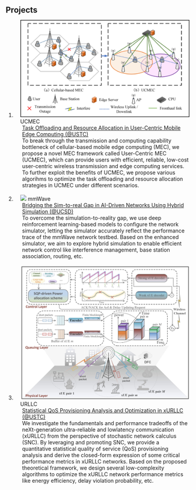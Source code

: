 <h1 id="projects"></h1>

<h2 style="margin: 60px 0px 10px;">Projects</h2>

<div class="publications">
<ol class="bibliography">


<li>
<div class="pub-row">

  <div class="col-sm-3 abbr" style="position: relative;padding-right: 15px;padding-left: 15px;">
    <img src="assets/img/UCMEC_system.jpg" class="teaser img-fluid z-depth-1">
    <abbr class="badge">UCMEC</abbr>
  </div>

  <div class="col-sm-9" style="position: relative;padding-right: 15px;padding-left: 20px;">
    <div class="title"><a href="assets/img/UCMEC_system.jpg" target="_blank">Task Offloading and Resource Allocation in User-Centric Mobile Edge Computing (@USTC)</a></div>
    <div class="author">To break through the transmission and computing capability bottleneck of cellular-based mobile edge computing (MEC), we propose a novel MEC framework called User-Centric MEC (UCMEC), which can provide users with efficient, reliable, low-cost user-centric wireless transmission and edge computing services. To further exploit the benefits of UCMEC, we propose various algorihms to optimize the task offloading and resource allocation strategies in UCMEC under different scenarios.</div>
    <div class="periodical"><em></em></div>
  
<br>



<li>
<div class="pub-row">

  <div class="col-sm-3 abbr" style="position: relative;padding-right: 15px;padding-left: 15px;">
    <img src="assets/img/MmWave_Testbed.jpg" class="teaser img-fluid z-depth-1">
    <abbr class="badge">mmWave</abbr>
  </div>

  <div class="col-sm-9" style="position: relative;padding-right: 15px;padding-left: 20px;">
    <div class="title"><a href="assets/img/MmWave_Testbed.jpg" target="_blank"> Bridging the Sim-to-real Gap in AI-Driven Networks Using Hybrid Simulation (@UCSD)</a></div>
    <div class="author"> To overcome the simulation-to-reality gap, we use deep reinforcement learning-based models to configure the network simulator, letting the simulator accurately reflect the performance trace of the mmWave network testbed. Based on the enhanced simulator, we aim to explore hybrid simulation to enable efficient network control like interference management, base station association, routing, etc.  </div>
    <div class="periodical"><em></em></div>
  </div>
</div>
</li>
  
<br>


<li>
<div class="pub-row">

  <div class="col-sm-3 abbr" style="position: relative;padding-right: 15px;padding-left: 15px;">
    <img src="assets/img/Yuang_COMMAG.jpg" class="teaser img-fluid z-depth-1">
    <abbr class="badge">URLLC</abbr>
  </div>

  <div class="col-sm-9" style="position: relative;padding-right: 15px;padding-left: 20px;">
    <div class="title"><a href="assets/img/Yuang_COMMAG.jpg" target="_blank">  Statistical QoS Provisioning Analysis and Optimization in xURLLC (@USTC)</a></div>
    <div class="author">We investigate the fundamentals and performance tradeoffs of the neXt-generation ultra-reliable and lowlatency communication (xURLLC) from the perspective of stochastic network calculus (SNC). By leveraging and promoting SNC, we provide a quantitative statistical quality of service (QoS) provisioning analysis and derive the closed-form expression of some critical performance metrics in xURLLC networks. Based on the proposed theoretical framework, we design several low-complexity algorithms to optimize the xURLLC network performance metrics like energy efficiency, delay violation probability, etc.</div>
    <div class="periodical"><em></em></div>
  </div>
</div>
</li>
  
<br>

</div>
